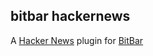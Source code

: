 ## bitbar hackernews

A [Hacker News](https://news.ycombinator.com/) plugin for [BitBar](https://github.com/matryer/xbar)
